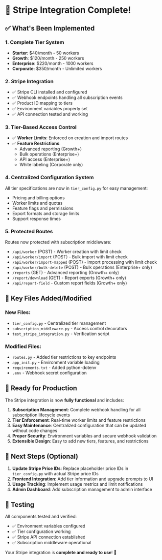 # 🎉 Stripe Integration Complete! 

## ✅ What's Been Implemented

### 1. **Complete Tier System**
- **Starter**: $40/month - 50 workers
- **Growth**: $120/month - 250 workers  
- **Enterprise**: $220/month - 1000 workers
- **Corporate**: $350/month - Unlimited workers

### 2. **Stripe Integration**
- ✅ Stripe CLI installed and configured
- ✅ Webhook endpoints handling all subscription events
- ✅ Product ID mapping to tiers
- ✅ Environment variables properly set
- ✅ API connection tested and working

### 3. **Tier-Based Access Control**
- ✅ **Worker Limits**: Enforced on creation and import routes
- ✅ **Feature Restrictions**: 
  - Advanced reporting (Growth+)
  - Bulk operations (Enterprise+)
  - API access (Enterprise+)
  - White labeling (Corporate only)

### 4. **Centralized Configuration System**
All tier specifications are now in `tier_config.py` for easy management:
- Pricing and billing options
- Worker limits and quotas
- Feature flags and permissions
- Export formats and storage limits
- Support response times

### 5. **Protected Routes**
Routes now protected with subscription middleware:
- `/api/worker` (POST) - Worker creation with limit check
- `/api/worker/import` (POST) - Bulk import with limit check  
- `/api/worker/import-mapped` (POST) - Import processing with limit check
- `/api/worker/bulk-delete` (POST) - Bulk operations (Enterprise+ only)
- `/reports` (GET) - Advanced reporting (Growth+ only)
- `/report/download` (GET) - Report exports (Growth+ only)
- `/api/report-field` - Custom report fields (Growth+ only)

## 🔧 Key Files Added/Modified

### New Files:
- `tier_config.py` - Centralized tier management
- `subscription_middleware.py` - Access control decorators  
- `test_stripe_integration.py` - Verification script

### Modified Files:
- `routes.py` - Added tier restrictions to key endpoints
- `app_init.py` - Environment variable loading
- `requirements.txt` - Added python-dotenv
- `.env` - Webhook secret configuration

## 🚀 Ready for Production

The Stripe integration is now **fully functional** and includes:

1. **Subscription Management**: Complete webhook handling for all subscription lifecycle events
2. **Tier Enforcement**: Real-time worker limits and feature restrictions  
3. **Easy Maintenance**: Centralized configuration that can be updated without code changes
4. **Proper Security**: Environment variables and secure webhook validation
5. **Extensible Design**: Easy to add new tiers, features, and restrictions

## 🎯 Next Steps (Optional)

1. **Update Stripe Price IDs**: Replace placeholder price IDs in `tier_config.py` with actual Stripe price IDs
2. **Frontend Integration**: Add tier information and upgrade prompts to UI
3. **Usage Tracking**: Implement usage metrics and limit notifications
4. **Admin Dashboard**: Add subscription management to admin interface

## 🧪 Testing

All components tested and verified:
- ✅ Environment variables configured
- ✅ Tier configuration working
- ✅ Stripe API connection established  
- ✅ Subscription middleware operational

Your Stripe integration is **complete and ready to use**! 🎉
